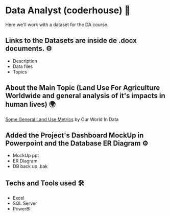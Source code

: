 # Data Analyst (coderhouse) 🚀

 Here we'll work with a dataset for the DA course.
  
 ## Links to the Datasets are inside de .docx documents. ⚙️
 - Description
 - Data files
 - Topics

## About the Main Topic (Land Use For Agriculture Worldwide and general analysis of it's impacts in human lives) :earth_africa:

[Some General Land Use Metrics](https://ourworldindata.org/land-use) by Our World In Data

## Added the Project's Dashboard MockUp in Powerpoint and the Database ER Diagram ⚙️
- MockUp ppt
- ER Diagram
- DB back up .bak

 ## Techs and Tools used 🛠️
 - Excel
 - SQL Server
 - PowerBI

